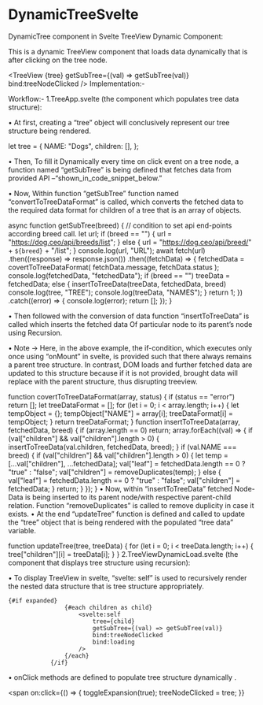 # DynamicTreeSvelte
DynamicTree component in Svelte
TreeView Dynamic Component:

This is a dynamic TreeView component that loads data dynamically that is after clicking on the tree node.

<TreeView
    {tree}
    getSubTree={(val) => getSubTree(val)}
    bind:treeNodeClicked
    />
Implementation:-

Workflow:-
1.TreeApp.svelte (the component which populates tree data structure):

• At first, creating a “tree” object will conclusively represent our tree structure being rendered.

 let tree = {
        NAME: "Dogs",
        children: [],
    };
    
• Then, To fill it Dynamically every time on click event on a tree node, a function named “getSubTree” is being defined that fetches data from provided API –“shown_in_code_snippet_below.”

• Now, Within function “getSubTree” function named “convertToTreeDataFormat” is called, which converts the fetched data to the required data format for children of a tree that is an array of objects.

  async function getSubTree(breed) {
        // condition to set api end-points according breed call.
        let url;
        if (breed == "") {
            url = "https://dog.ceo/api/breeds/list";
        } else {
            url = "https://dog.ceo/api/breed/" + `${breed}` + "/list";
        }
        console.log(url, "URL");
        await fetch(url)
            .then((response) => response.json())
            .then((fetchData) => {
                fetchedData = covertToTreeDataFormat(
                    fetchData.message,
                    fetchData.status
                );
                console.log(fetchedData, "fetchedData");
                if (breed == "") treeData = fetchedData;
                else {
                    insertToTreeData(treeData, fetchedData, breed)
                     console.log(tree, "TREE");
                    console.log(treeData, "NAMES");
                }
                return 1;
            })
            .catch((error) => {
                console.log(error);
                return [];
            });
    }

• Then followed with the conversion of data function “insertToTreeData” is called which inserts the fetched data Of particular node to its parent’s node using Recursion.

• Note -> Here, in the above example, the if-condition, which executes only once using “onMount” in svelte, is provided such that there always remains a parent tree structure. In contrast, DOM loads and further fetched data are updated to this structure because if it is not provided, brought data will replace with the parent structure, thus disrupting treeview.

function covertToTreeDataFormat(array, status) {
        if (status == "error") return [];
        let treeDataFormat = [];
        for (let i = 0; i < array.length; i++) {
            let tempObject = {};
            tempObject["NAME"] = array[i];
            treeDataFormat[i] = tempObject;
        }
        return treeDataFormat;
    }
function insertToTreeData(array, fetchedData, breed) {
        if (array.length == 0) return;
        array.forEach((val) => {
            if (val["children"] && val["children"].length > 0) {
                insertToTreeData(val.children, fetchedData, breed);
            }
            if (val.NAME === breed) {
                if (val["children"] && val["children"].length > 0) {
                    let temp = [...val["children"], ...fetchedData];
                    val["leaf"] = fetchedData.length == 0 ? "true" : "false";
                    val["children"] = removeDuplicates(temp);
                } else {
                    val["leaf"] = fetchedData.length == 0 ? "true" : "false";
                    val["children"] = fetchedData;
                }
                return;
            }
        });
    }
• Now, within “insertToTreeData” fetched Node-Data is being inserted to its parent node/with respective parent-child relation. Function “removeDuplicates” is called to remove duplicity in case it exists. • At the end “updateTree” function is defined and called to update the “tree” object that is being rendered with the populated “tree data” variable.

function updateTree(tree, treeData) {
  for (let i = 0; i < treeData.length; i++) {
  tree["children"][i] = treeData[i];
   }
}
2.TreeViewDynamicLoad.svelte (the component that displays tree structure using recursion):

• To display TreeView in svelte, “svelte: self” is used to recursively render the nested data structure that is tree structure appropriately.

	{#if expanded}
					{#each children as child}
						<svelte:self
							tree={child}
							getSubTree={(val) => getSubTree(val)}
							bind:treeNodeClicked
							bind:loading
						/>
					{/each}
				{/if}
• onClick methods are defined to populate tree structure dynamically .

<span
on:click={() => {
toggleExpansion(true);
treeNodeClicked = tree;
}}
>
